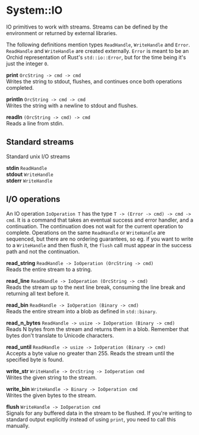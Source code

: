 # System::IO

IO primitives to work with streams. Streams can be defined by the environment or returned by external libraries.

The following definitions mention types `ReadHandle`, `WriteHandle` and `Error`. `ReadHandle` and `WriteHandle` are created externally. `Error` is meant to be an Orchid representation of Rust's `std::io::Error`, but for the time being it's just the integer `0`.

**print** `OrcString -> cmd -> cmd` <br/>
Writes the string to stdout, flushes, and continues once both operations completed.

**println** `OrcString -> cmd -> cmd` <br/>
Writes the string with a newline to stdout and flushes.

**readln** `(OrcString -> cmd) -> cmd` <br/>
Reads a line from stdin.

## Standard streams

Standard unix I/O streams

**stdin** `ReadHandle` <br/>
**stdout** `WriteHandle` <br/>
**stderr** `WriteHandle` <br/>

## I/O operations
An IO operation `IoOperation T` has the type `T -> (Error -> cmd) -> cmd -> cmd`. It is a command that takes an eventual success and error handler, and a continuation. The continuation does not wait for the current operation to complete. Operations on the same `ReadHandle` or `WriteHandle` are sequenced, but there are no ordering guarantees, so eg. if you want to write to a `WriteHandle` and then flush it, the `flush` call must appear in the success path and not the continuation.

**read_string** `ReadHandle -> IoOperation (OrcString -> cmd)` <br/>
Reads the entire stream to a string.

**read_line** `ReadHandle -> IoOperation (OrcString -> cmd)` <br/>
Reads the stream up to the next line break, consuming the line break and returning all text before it.

**read_bin** `ReadHandle -> IoOperation (Binary -> cmd)` <br/>
Reads the entire stream into a blob as defined in `std::binary`.

**read_n_bytes** `ReadHandle -> usize -> IoOperation (Binary -> cmd)` <br/>
Reads N bytes from the stream and returns them in a blob. Remember that bytes don't translate to Unicode characters.

**read_until** `ReadHandle -> usize -> IoOperation (Binary -> cmd)` <br/>
Accepts a byte value no greater than 255. Reads the stream until the specified byte is found.

**write_str** `WriteHandle -> OrcString -> IoOperation cmd` <br/>
Writes the given string to the stream.

**write_bin** `WriteHandle -> Binary -> IoOperation cmd` <br/>
Writes the given bytes to the stream.

**flush** `WriteHandle -> IoOperation cmd` <br/>
Signals for any buffered data in the stream to be flushed. If you're writing to standard output explicitly instead of using `print`, you need to call this manually.

